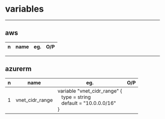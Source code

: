 # variables

---

## aws
|n|name|eg.|O/P|
|-|----|---|---|

---

## azurerm
|n|name|eg.|O/P|
|-|----|---|---|
|1|vnet_cidr_range|variable "vnet_cidr_range" {<br/> &ensp; type = string <br/> &ensp; default = "10.0.0.0/16"<br/>}||
